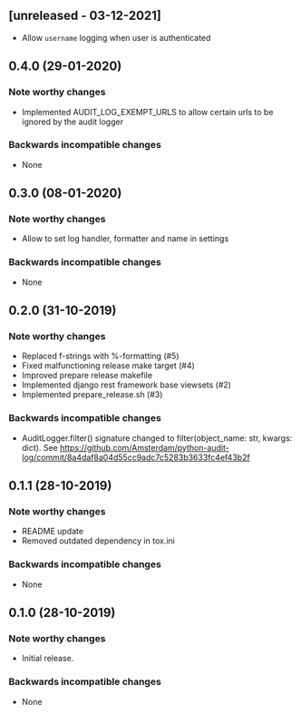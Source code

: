 
## [unreleased - 03-12-2021]
- Allow `username` logging when user is authenticated

## 0.4.0 (29-01-2020)

### Note worthy changes
- Implemented AUDIT_LOG_EXEMPT_URLS to allow certain urls to be ignored by the audit logger

### Backwards incompatible changes
- None


## 0.3.0 (08-01-2020)

### Note worthy changes
- Allow to set log handler, formatter and name in settings

### Backwards incompatible changes
- None


## 0.2.0 (31-10-2019)

### Note worthy changes
- Replaced f-strings with %-formatting (#5)
- Fixed malfunctioning release make target (#4)
- Improved prepare release makefile
- Implemented django rest framework base viewsets (#2)
- Implemented prepare_release.sh (#3)

### Backwards incompatible changes
- AuditLogger.filter() signature changed to filter(object_name: str, kwargs: dict). 
See https://github.com/Amsterdam/python-audit-log/commit/8a4daf8a04d55cc9adc7c5283b3633fc4ef43b2f


## 0.1.1 (28-10-2019)

### Note worthy changes
- README update
- Removed outdated dependency in tox.ini

### Backwards incompatible changes
- None


## 0.1.0 (28-10-2019)

### Note worthy changes
- Initial release.

### Backwards incompatible changes
- None 
